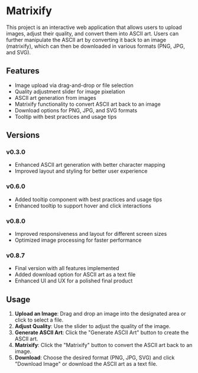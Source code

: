 # Matrixify

This project is an interactive web application that allows users to upload images, adjust their quality, and convert them into ASCII art. Users can further manipulate the ASCII art by converting it back to an image (matrixify), which can then be downloaded in various formats (PNG, JPG, and SVG).

## Features

- Image upload via drag-and-drop or file selection
- Quality adjustment slider for image pixelation
- ASCII art generation from images
- Matrixify functionality to convert ASCII art back to an image
- Download options for PNG, JPG, and SVG formats
- Tooltip with best practices and usage tips

## Versions

### v0.3.0

- Enhanced ASCII art generation with better character mapping
- Improved layout and styling for better user experience

### v0.6.0

- Added tooltip component with best practices and usage tips
- Enhanced tooltip to support hover and click interactions

### v0.8.0

- Improved responsiveness and layout for different screen sizes
- Optimized image processing for faster performance

### v0.8.7

- Final version with all features implemented
- Added download option for ASCII art as a text file
- Enhanced UI and UX for a polished final product

## Usage

1. **Upload an Image**: Drag and drop an image into the designated area or click to select a file.
2. **Adjust Quality**: Use the slider to adjust the quality of the image.
3. **Generate ASCII Art**: Click the "Generate ASCII Art" button to create the ASCII art.
4. **Matrixify**: Click the "Matrixify" button to convert the ASCII art back to an image.
5. **Download**: Choose the desired format (PNG, JPG, SVG) and click "Download Image" or download the ASCII art as a text file.
